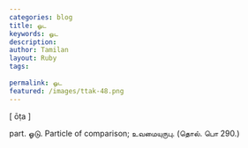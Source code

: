 ```yaml
---
categories: blog
title: ஓட
keywords: ஓட
description: 
author: Tamilan
layout: Ruby
tags: 
 
permalink: ஓட
featured: /images/ttak-48.png
---
```

  
[ ōṭa ]  
  
part. ஓடு. Particle of comparison; உவமையுருபு. (தொல். பொ 290.)